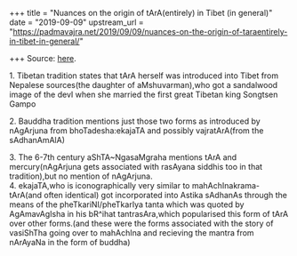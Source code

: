 +++
title = "Nuances on the origin of tArA(entirely) in Tibet (in general)"
date = "2019-09-09"
upstream_url = "https://padmavajra.net/2019/09/09/nuances-on-the-origin-of-taraentirely-in-tibet-in-general/"

+++
Source: [here](https://padmavajra.net/2019/09/09/nuances-on-the-origin-of-taraentirely-in-tibet-in-general/).



1\. Tibetan tradition states that tArA herself was introduced into Tibet
from Nepalese sources(the daughter of aMshuvarman),who got a sandalwood
image of the devI when she married the first great Tibetan king Songtsen
Gampo

2\. Bauddha tradition mentions just those two forms as introduced by
nAgArjuna from bhoTadesha:ekajaTA and possibly vajratArA(from the
sAdhanAmAlA)

3\. The 6-7th century aShTA\~NgasaMgraha mentions tArA and
mercury(nAgArjuna gets associated with rasAyana siddhis too in that
tradition),but no mention of nAgArjuna.  
4. ekajaTA,who is iconographically very similar to
mahAchInakrama-tArA(and often identical) got incorporated into Astika
sAdhanAs through the means of the pheTkariNI/pheTkarIya tanta which was
quoted by AgAmavAgIsha in his bR^ihat tantrasAra,which popularised this
form of tArA over other forms.(and these were the forms associated with
the story of vasiShTha going over to mahAchIna and recieving the mantra
from nArAyaNa in the form of buddha)

